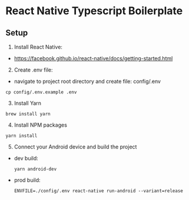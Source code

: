 
# React Native Typescript Boilerplate

## Setup

1. Install React Native:
  - https://facebook.github.io/react-native/docs/getting-started.html

2. Create .env file:
  - navigate to project root directory and create file: config/.env
  ```
  cp config/.env.example .env
  ```

3. Install Yarn
  ```
  brew install yarn
  ```

4. Install NPM packages
  ```
  yarn install
  ```
  
5. Connect your Android device and build the project
- dev build:
  ```
  yarn android-dev
  ```
- prod build:
  ```
  ENVFILE=./config/.env react-native run-android --variant=release
  ```
